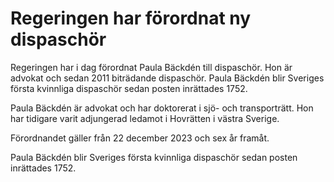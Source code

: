 # Regeringen har förordnat ny dispaschör

Regeringen har i dag förordnat Paula Bäckdén till dispaschör. Hon är advokat och sedan 2011 biträdande dispaschör. Paula Bäckdén blir Sveriges första kvinnliga dispaschör sedan posten inrättades 1752.

Paula Bäckdén är advokat och har doktorerat i sjö- och transporträtt. Hon har tidigare varit adjungerad ledamot i Hovrätten i västra Sverige.

Förordnandet gäller från 22 december 2023 och sex år framåt.

Paula Bäckdén blir Sveriges första kvinnliga dispaschör sedan posten inrättades 1752.
